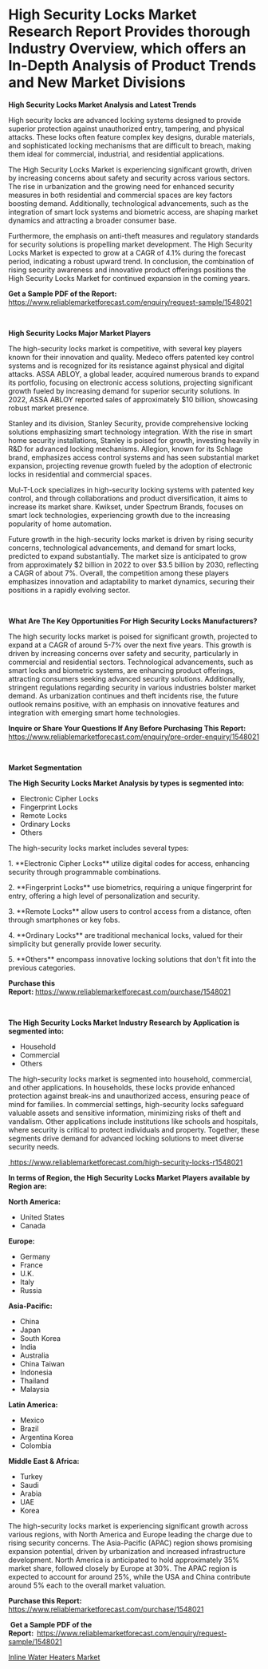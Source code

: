 <p><h1>High Security Locks Market Research Report Provides thorough Industry Overview, which offers an In-Depth Analysis of Product Trends and New Market Divisions</h1></p><p><strong>High Security Locks Market Analysis and Latest Trends</strong></p>
<p><p>High security locks are advanced locking systems designed to provide superior protection against unauthorized entry, tampering, and physical attacks. These locks often feature complex key designs, durable materials, and sophisticated locking mechanisms that are difficult to breach, making them ideal for commercial, industrial, and residential applications.</p><p>The High Security Locks Market is experiencing significant growth, driven by increasing concerns about safety and security across various sectors. The rise in urbanization and the growing need for enhanced security measures in both residential and commercial spaces are key factors boosting demand. Additionally, technological advancements, such as the integration of smart lock systems and biometric access, are shaping market dynamics and attracting a broader consumer base.</p><p>Furthermore, the emphasis on anti-theft measures and regulatory standards for security solutions is propelling market development. The High Security Locks Market is expected to grow at a CAGR of 4.1% during the forecast period, indicating a robust upward trend. In conclusion, the combination of rising security awareness and innovative product offerings positions the High Security Locks Market for continued expansion in the coming years.</p></p>
<p><strong>Get a Sample PDF of the Report:&nbsp;</strong> <a href="https://www.reliablemarketforecast.com/enquiry/request-sample/1548021?utm_campaign=3178&utm_medium=2&utm_source=Github&utm_content=ia&utm_term=10042025&utm_id=high-security-locks">https://www.reliablemarketforecast.com/enquiry/request-sample/1548021</a></p>
<p>&nbsp;</p>
<p><strong>High Security Locks Major Market Players</strong></p>
<p><p>The high-security locks market is competitive, with several key players known for their innovation and quality. Medeco offers patented key control systems and is recognized for its resistance against physical and digital attacks. ASSA ABLOY, a global leader, acquired numerous brands to expand its portfolio, focusing on electronic access solutions, projecting significant growth fueled by increasing demand for superior security solutions. In 2022, ASSA ABLOY reported sales of approximately $10 billion, showcasing robust market presence.</p><p>Stanley and its division, Stanley Security, provide comprehensive locking solutions emphasizing smart technology integration. With the rise in smart home security installations, Stanley is poised for growth, investing heavily in R&D for advanced locking mechanisms. Allegion, known for its Schlage brand, emphasizes access control systems and has seen substantial market expansion, projecting revenue growth fueled by the adoption of electronic locks in residential and commercial spaces.</p><p>Mul-T-Lock specializes in high-security locking systems with patented key control, and through collaborations and product diversification, it aims to increase its market share. Kwikset, under Spectrum Brands, focuses on smart lock technologies, experiencing growth due to the increasing popularity of home automation.</p><p>Future growth in the high-security locks market is driven by rising security concerns, technological advancements, and demand for smart locks, predicted to expand substantially. The market size is anticipated to grow from approximately $2 billion in 2022 to over $3.5 billion by 2030, reflecting a CAGR of about 7%. Overall, the competition among these players emphasizes innovation and adaptability to market dynamics, securing their positions in a rapidly evolving sector.</p></p>
<p>&nbsp;</p>
<p><strong>What Are The Key Opportunities For High Security Locks Manufacturers?</strong></p>
<p><p>The high security locks market is poised for significant growth, projected to expand at a CAGR of around 5-7% over the next five years. This growth is driven by increasing concerns over safety and security, particularly in commercial and residential sectors. Technological advancements, such as smart locks and biometric systems, are enhancing product offerings, attracting consumers seeking advanced security solutions. Additionally, stringent regulations regarding security in various industries bolster market demand. As urbanization continues and theft incidents rise, the future outlook remains positive, with an emphasis on innovative features and integration with emerging smart home technologies.</p></p>
<p><strong>Inquire or Share Your Questions If Any Before Purchasing This Report:</strong> <a href="https://www.reliablemarketforecast.com/enquiry/pre-order-enquiry/1548021?utm_campaign=3178&utm_medium=2&utm_source=Github&utm_content=ia&utm_term=10042025&utm_id=high-security-locks">https://www.reliablemarketforecast.com/enquiry/pre-order-enquiry/1548021</a></p>
<p>&nbsp;</p>
<p><strong>Market Segmentation</strong></p>
<p><strong>The High Security Locks Market Analysis by types is segmented into:</strong></p>
<p><ul><li>Electronic Cipher Locks</li><li>Fingerprint Locks</li><li>Remote Locks</li><li>Ordinary Locks</li><li>Others</li></ul></p>
<p><p>The high-security locks market includes several types: </p><p>1. **Electronic Cipher Locks** utilize digital codes for access, enhancing security through programmable combinations. </p><p>2. **Fingerprint Locks** use biometrics, requiring a unique fingerprint for entry, offering a high level of personalization and security. </p><p>3. **Remote Locks** allow users to control access from a distance, often through smartphones or key fobs. </p><p>4. **Ordinary Locks** are traditional mechanical locks, valued for their simplicity but generally provide lower security. </p><p>5. **Others** encompass innovative locking solutions that don't fit into the previous categories.</p></p>
<p><strong>Purchase this Report:&nbsp;</strong><a href="https://www.reliablemarketforecast.com/purchase/1548021?utm_campaign=3178&utm_medium=2&utm_source=Github&utm_content=ia&utm_term=10042025&utm_id=high-security-locks">https://www.reliablemarketforecast.com/purchase/1548021</a></p>
<p>&nbsp;</p>
<p><strong>The High Security Locks Market Industry Research by Application is segmented into:</strong></p>
<p><ul><li>Household</li><li>Commercial</li><li>Others</li></ul></p>
<p><p>The high-security locks market is segmented into household, commercial, and other applications. In households, these locks provide enhanced protection against break-ins and unauthorized access, ensuring peace of mind for families. In commercial settings, high-security locks safeguard valuable assets and sensitive information, minimizing risks of theft and vandalism. Other applications include institutions like schools and hospitals, where security is critical to protect individuals and property. Together, these segments drive demand for advanced locking solutions to meet diverse security needs.</p></p>
<p><a href="https://www.reliablemarketforecast.com/high-security-locks-r1548021?utm_campaign=3178&utm_medium=2&utm_source=Github&utm_content=ia&utm_term=10042025&utm_id=high-security-locks">&nbsp;https://www.reliablemarketforecast.com/high-security-locks-r1548021</a></p>
<p><strong>In terms of Region, the High Security Locks Market Players available by Region are:</strong></p>
<p>
    <p> <strong> North America: </strong>
        <ul>
            <li>United States</li>
            <li>Canada</li>
        </ul>
        </p> 
    <p> <strong> Europe: </strong>
        <ul>
            <li>Germany</li>
            <li>France</li>
            <li>U.K.</li>
            <li>Italy</li>
            <li>Russia</li>
        </ul>
        </p> 
    <p> <strong> Asia-Pacific: </strong>
        <ul>
            <li>China</li>
            <li>Japan</li>
            <li>South Korea</li>
            <li>India</li>
            <li>Australia</li>
            <li>China Taiwan</li>
            <li>Indonesia</li>
            <li>Thailand</li>
            <li>Malaysia</li>
        </ul>
        </p> 
    <p> <strong> Latin America: </strong>
        <ul>
            <li>Mexico</li>
            <li>Brazil</li>
            <li>Argentina Korea</li>
            <li>Colombia</li>
        </ul>
        </p> 
    <p> <strong> Middle East & Africa: </strong>
        <ul>
            <li>Turkey</li>
            <li>Saudi</li>
            <li>Arabia</li>
            <li>UAE</li>
            <li>Korea</li>
        </ul>
    </p>
    </p>
<p><p>The high-security locks market is experiencing significant growth across various regions, with North America and Europe leading the charge due to rising security concerns. The Asia-Pacific (APAC) region shows promising expansion potential, driven by urbanization and increased infrastructure development. North America is anticipated to hold approximately 35% market share, followed closely by Europe at 30%. The APAC region is expected to account for around 25%, while the USA and China contribute around 5% each to the overall market valuation.</p></p>
<p><strong>Purchase this Report: </strong><a href="https://www.reliablemarketforecast.com/purchase/1548021?utm_campaign=3178&utm_medium=2&utm_source=Github&utm_content=ia&utm_term=10042025&utm_id=high-security-locks">https://www.reliablemarketforecast.com/purchase/1548021</a></p>
<p>&nbsp;<strong>Get a Sample PDF of the Report:&nbsp;&nbsp;</strong><a href="https://www.reliablemarketforecast.com/enquiry/request-sample/1548021?utm_campaign=3178&utm_medium=2&utm_source=Github&utm_content=ia&utm_term=10042025&utm_id=high-security-locks">https://www.reliablemarketforecast.com/enquiry/request-sample/1548021</a></p>
<p><strong></strong></p>
<p><p><a href="https://github.com/aaryaheron0c/Market-Research-Report-List-1/blob/main/inline-water-heaters-market.md?utm_campaign=3178&utm_medium=2&utm_source=Github&utm_content=ia&utm_term=10042025&utm_id=high-security-locks">Inline Water Heaters Market</a></p></p>